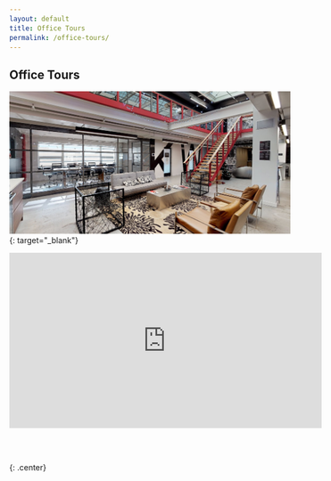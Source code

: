 ```yaml
---
layout: default
title: Office Tours
permalink: /office-tours/
---
```


## Office Tours

[![](/uploads/capture123.PNG)](https://my.matterport.com/show/?m=eikg4RU4GQt){: target="_blank"}

<iframe width="560" height="315" src="https://www.youtube.com/embed/TrLbYaVznkg" frameborder="0" allow="accelerometer; autoplay; encrypted-media; gyroscope; picture-in-picture" allowfullscreen=""></iframe>

### &nbsp;
{: .center}
